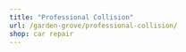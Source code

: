 ```yaml
---
title: "Professional Collision"
url: /garden-grove/professional-collision/
shop: car repair
---
```

